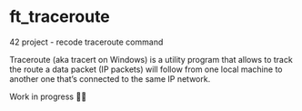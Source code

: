 # ft_traceroute

42 project - recode traceroute command

Traceroute (aka tracert on Windows) is a utility program that allows to track the route
a data packet (IP packets) will follow from one local machine to another one that’s connected to the same IP network.

Work in progress 👨‍💻
